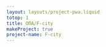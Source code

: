 ```yaml
---
layout: layouts/project-pwa.liquid
totop: 1
title: ОПА/F-city
makeProject: true
project-name: F-city
---
```

